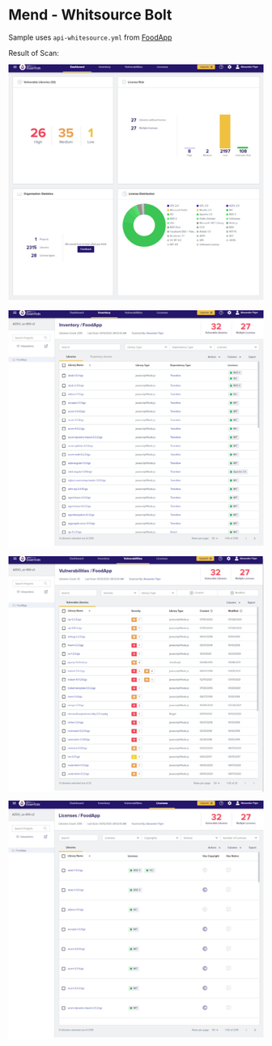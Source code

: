 # Mend - Whitsource Bolt

Sample uses `api-whitesource.yml` from [FoodApp](https://github.com/ARambazamba/foodapp)

Result of Scan:

![ws-dashboard](_images/ws-dashboard.jpg)

![ws-inventory](_images/ws-inventory.jpg)

![ws-vuls](_images/ws-vuls.jpg)

![ws-lic](_images/ws-lic.jpg)
